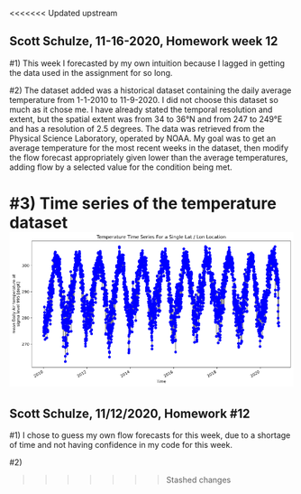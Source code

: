 <<<<<<< Updated upstream
## Scott Schulze, 11-16-2020, Homework week 12

#1)
This week I forecasted by my own intuition because I lagged in getting the data used in the assignment for so long.

#2)
The dataset added was a historical dataset containing the daily average temperature from 1-1-2010 to 11-9-2020. I did not choose this dataset so much as it chose me.
I have already stated the temporal resolution and extent, but the spatial extent was from 34 to 36°N and from 247 to 249°E and has a resolution of 2.5 degrees. The data was retrieved from the Physical Science Laboratory, operated by NOAA. My goal was to get an average temperature for the most recent weeks in the dataset, then modify the flow forecast appropriately given lower than the average temperatures, adding flow by a selected value for the condition being met.

#3)
Time series of the temperature dataset
![alt text](Temperature_time_series.png)
=======
## Scott Schulze, 11/12/2020, Homework #12

#1)
I chose to guess my own flow forecasts for this week, due to a shortage of time and not having confidence in my code for this week.

#2)
>>>>>>> Stashed changes
